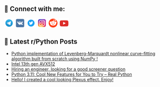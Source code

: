 ## 🔎 Connect with me:
[<img src="https://github.com/bullbesh/bullbesh/blob/main/images/Telegram.png" width="32" height="32" />](https://t.me/bullbesh)
[<img src="https://github.com/bullbesh/bullbesh/blob/main/images/VK.png" width="32" height="32" />](https://vk.com/bullbesh)
[<img src="https://github.com/bullbesh/bullbesh/blob/main/images/Twitter.png" width="32" height="32" />](https://twitter.com/bullbesh1)
[<img src="https://github.com/bullbesh/bullbesh/blob/main/images/Instagram.png" width="32" height="32" />](https://www.instagram.com/bullbesh)
[<img src="https://github.com/bullbesh/bullbesh/blob/main/images/Reddit.png" width="32" height="32" />](https://www.reddit.com/user/bullbesh)
[<img src="https://github.com/bullbesh/bullbesh/blob/main/images/YouTube.png" width="32" height="32" />](https://www.youtube.com/channel/UCtfjRs6uzgq5mfm8S06WTcg)

## 📕 Latest r/Python Posts
<!-- BLOG-POST-LIST:START -->
- [Python implementation of Levenberg-Marquardt nonlinear curve-fitting algorithm built from scratch using NumPy !](https://www.reddit.com/r/Python/comments/yf286g/python_implementation_of_levenbergmarquardt/)
- [Intel 13th gen AVX512](https://www.reddit.com/r/Python/comments/yf0wo4/intel_13th_gen_avx512/)
- [Hiring an engineer, looking for a good screener question](https://www.reddit.com/r/Python/comments/yf0qg0/hiring_an_engineer_looking_for_a_good_screener/)
- [Python 3.11: Cool New Features for You to Try – Real Python](https://www.reddit.com/r/Python/comments/yez0px/python_311_cool_new_features_for_you_to_try_real/)
- [Hello! I created a cool looking Plexus effect. Enjoy!](https://www.reddit.com/r/Python/comments/yey5pl/hello_i_created_a_cool_looking_plexus_effect_enjoy/)
<!-- BLOG-POST-LIST:END -->
